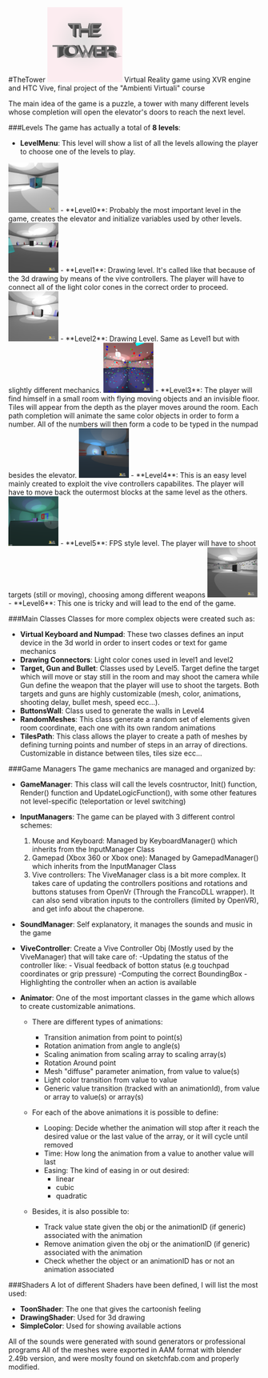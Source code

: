 #TheTower
<img src="https://github.com/Gabryxx7/TheTower/blob/master/Textures/thetower.png" alt="The Tower Logo" width="150"/>
Virtual Reality game using XVR engine and HTC Vive, final project of the "Ambienti Virtuali" course

The main idea of the game is a puzzle, a tower with many different levels whose completion will open the elevator's doors to reach the next level.

###Levels
The game has actually a total of **8 levels**:

- **LevelMenu**: This level will show a list of all the levels allowing the player to choose one of the levels to play. 
<img src="https://github.com/Gabryxx7/TheTower/blob/master/Textures/Level0Prev.png" alt="Level 0 Prev" width="100"/>
- **Level0**: Probably the most important level in the game, creates the elevator and initialize variables used by other levels.
<img src="https://github.com/Gabryxx7/TheTower/blob/master/Textures/Level1Prev.png" alt="Level 1 Prev" width="100"/>
- **Level1**: Drawing level. It's called like that because of the 3d drawing by means of the vive controllers. The player will have to connect all of the light color cones in the correct order to proceed.
<img src="https://github.com/Gabryxx7/TheTower/blob/master/Textures/Level2Prev.png" alt="Level 2 Prev" width="100"/>
- **Level2**: Drawing Level. Same as Level1 but with slightly different mechanics.
<img src="https://github.com/Gabryxx7/TheTower/blob/master/Textures/Level3Prev.png" alt="Level 3 Prev" width="100"/>
- **Level3**: The player will find himself in a small room with flying moving objects and an invisible floor. Tiles will appear from the depth as the player moves around the room. Each path completion will animate the same color objects in order to form a number. All of the numbers will then form a code to be typed in the numpad besides the elevator.
<img src="https://github.com/Gabryxx7/TheTower/blob/master/Textures/Level5Prev.png" alt="Level 5 Prev" width="100"/>
- **Level4**: This is an easy level mainly created to exploit the vive controllers capabilites. The player will have to move back the outermost blocks at the same level as the others.
<img src="https://github.com/Gabryxx7/TheTower/blob/master/Textures/Level6Prev.png" alt="Level 6 Prev" width="100"/>
- **Level5**: FPS style level. The player will have to shoot targets (still or moving), choosing among different weapons
<img src="https://github.com/Gabryxx7/TheTower/blob/master/Textures/Level4Prev.png" alt="Level 4 Prev" width="100"/>
- **Level6**: This one is tricky and will lead to the end of the game.
	
###Main Classes
Classes for more complex objects were created such as:
- **Virtual Keyboard and Numpad**: These two classes defines an input device in the 3d world in order to insert codes or text for game mechanics
- **Drawing Connectors**: Light color cones used in level1 and level2
- **Target, Gun and Bullet**: Classes used by Level5. Target define the target which will move or stay still in the room and may shoot the camera while Gun define the weapon that the player will use to shoot the targets. Both targets and guns are highly customizable (mesh, color, animations, shooting delay, bullet mesh, speed ecc...).
- **ButtonsWall**: Class used to generate the walls in Level4
- **RandomMeshes**: This class generate a random set of elements given room coordinate, each one with its own random animations
- **TilesPath**: This class allows the player to create a path of meshes by defining turning points and number of steps in an array of directions. Customizable in distance between tiles, tiles size ecc...

###Game Managers
The game mechanics are managed and organized by:

- **GameManager**: This class will call the levels cosntructor, Init() function, Render() function and UpdateLogicFunction(), with some other features not level-specific (teleportation or level switching)
- **InputManagers**: The game can be played with 3 different control schemes:
	1. Mouse and Keyboard: Managed by KeyboardManager() which inherits from the InputManager Class
	2. Gamepad (Xbox 360 or Xbox one): Managed by GamepadManager() which inherits from the InputManager Class
	3. Vive controllers: The ViveManager class is a bit more complex. It takes care of updating the controllers positions and rotations and buttons statuses from OpenVr (Through the FrancoDLL wrapper). It can also send vibration inputs to the controllers (limited by OpenVR), and get info about the chaperone.
	
- **SoundManager**: Self explanatory, it manages the sounds and music in the game
- **ViveController**: Create a Vive Controller Obj (Mostly used by the ViveManager) that will take care of:
	-Updating the status of the controller like:
		- Visual feedback of botton status (e.g touchpad coordinates or grip pressure)
	-Computing the correct BoundingBox
	-Highlighting the controller when an action is available


- **Animator**: One of the most important classes in the game which allows to create customizable animations.	 
	- There are different types of animations:
		- Transition animation from point to point(s)
		- Rotation animation from angle to angle(s)
		- Scaling animation from scaling array to scaling array(s)
		- Rotation Around point
		- Mesh "diffuse" parameter animation, from value to value(s)
		- Light color transition from value to value
		- Generic value transition (tracked with an animationId), from value or array to value(s) or array(s)

	- For each of the above animations it is possible to define:
		- Looping: Decide whether the animation will stop after it reach the desired value or the last value of the array, or it will cycle until removed
		- Time: How long the animation from a value to another value will last
		- Easing: The kind of easing in or out desired:
			- linear
			- cubic
			- quadratic

	- Besides, it is also possible to:
		- Track value state given the obj or the animationID (if generic) associated with the animation
		- Remove animation given the obj or the animationID (if generic) associated with the animation
		- Check whether the object or an animationID has or not an animation associated

###Shaders
A lot of different Shaders have been defined, I will list the most used:
- **ToonShader**: The one that gives the cartoonish feeling
- **DrawingShader**: Used for 3d drawing
- **SimpleColor**: Used for showing available actions
	
All of the sounds were generated with sound generators or professional programs
All of the meshes were exported in AAM format with blender 2.49b version, and were moslty found on sketchfab.com and properly modified.
